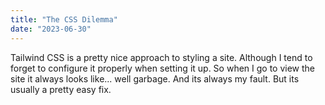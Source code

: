 ```yaml
---
title: "The CSS Dilemma"
date: "2023-06-30"
---
```


Tailwind CSS is a pretty nice approach to styling a site. Although I tend to forget to configure it properly when setting it up. So when I go to view the site it always looks like... well garbage. And its always my fault. But its usually a pretty easy fix.

